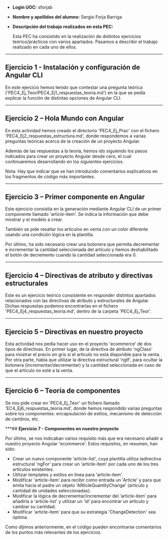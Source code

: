 - **Login UOC:** sforjab

- **Nombre y apellidos del alumno:** Sergio Forja Barriga

- **Descripción del trabajo realizados en esta PEC:** 

    Esta PEC ha consistido en la realización de distintos ejercicios teórico/prácticos con varios apartados. Pasamos a describir el trabajo realizado en cada uno de ellos.

***

## **Ejercicio 1 - Instalación y configuración de Angular CLI** 

En este ejercicio hemos tenido que contestar una pregunta teórica ('PEC4_Ej_Teor/PEC4_Ej1_respuestas_teoria.md') en la que se pedía explicar la función de distintas opciones de Angular CLI.

***

## **Ejercicio 2 – Hola Mundo con Angular** 

En esta actividad hemos creado el directorio 'PEC4_Ej_Prac' con el fichero 'PEC4_Ej2_respuestas_estructura.md', donde respondemos a varias preguntas teóricas acerca de la creación de un proyecto Angular.

Además de las respuestas a la teoría, hemos ido siguiendo los pasos indicados para crear un proyecto Angular desde cero, el cual continuaremos desarrollando en los siguientes ejercicios.

Nota: Hay que indicar que se han introducido comentarios explicativos en los fragmentos de código más importantes.

***

## **Ejercicio 3 – Primer componente en Angular** 

Este ejercicio consistía en la generación mediante Angular CLI de un primer componente llamado 'article-item'. Se indica la información que debe mostrar y el modelo a crear. 

También se pide resaltar los artículos en venta con un color diferente usando una condición lógica en la plantilla.

Por último, ha sido necesario crear una botonera que permita decrementar e incrementar la cantidad seleccionada del artículo y hemos deshabilitado el botón de decremento cuando la cantidad seleccionada era 0.

***

## **Ejercicio 4 – Directivas de atributo y directivas estructurales** 

Este es un ejercicio teórico consistente en responder distintos apartados relacionados con las directivas de atributo y estructurales de Angular. Dichas respuestas podemos encontrarlas en el fichero 'PEC4_Ej4_respuestas_teoria.md', dentro de la carpeta 'PEC4_Ej_Teor'.

***

## **Ejercicio 5 – Directivas en nuestro proyecto**

Esta actividad nos pedía hacer uso en el proyecto 'ecommerce' de dos tipos de directivas. En primer lugar, de la directiva de atributo 'ngClass' para mostrar el precio en gris si el artículo no está disponible para la venta. Por otra parte, había que utilizar la directiva estructural 'ngIf', para ocultar la botonera (incrementar/decrementar) y la cantidad seleccionada en caso de que el artículo no esté a la venta.

***

## **Ejercicio 6 – Teoría de componentes**

Se nos pide crear en 'PEC4_Ej_Teor' un fichero llamado 'EC4_Ej6_respuestas_teoria.md', donde hemos respondido varias preguntas sobre los componentes: encapsulación de estilos, mecanismo de detección de cambios, etc.

***## **Ejercicio 7 - Componentes en nuestro proyecto**

Por último, se nos indicaban varios requisito más que era necesario añadir a nuestro proyecto Angular 'ecommerce'. Estos requisitos, en resumen, han sido:

- Crear un nuevo componente 'article-list', cuya plantilla utiliza ladirectiva estructural 'ngFor' para crear un 'article-item' por cada uno de los tres artículos existentes.
- Utilizar templates y estilos en línea para 'article-item'.
- Modificar 'article-item' para recibir como entrada un 'Article' y para que emita hacia el padre un objeto 'ARticleQuantityChange' (artículo y cantidad de unidades seleccionadas).
- Modificar la lógica de decrementar/incrementar del 'article-item' para añadirla a 'article-list' y utilizar un 'id' para encontrar un artículo y cambiar su cantidad.
- Modificar 'article-item' para que su estrategia 'ChangeDetection' sea óptima.

Como dijimos anteriormente, en el código pueden encontrarse comentarios de los puntos más relevantes de los ejercicios.